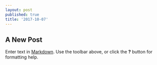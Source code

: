 ```yaml
---
layout: post
published: true
title: '2017-10-07'
---
```

## A New Post

Enter text in [Markdown](https://github.com/tvpollet/tvpollet.github.io/blob/master/_posts/Molho%20et%20al%202016.pdf). Use the toolbar above, or click the **?** button for formatting help.
